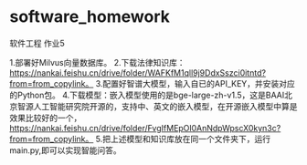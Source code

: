 # software_homework
软件工程 作业5

1.部署好Milvus向量数据库。
2.下载法律知识库：https://nankai.feishu.cn/drive/folder/WAFKfM1qll9j9DdxSszci0itntd?from=from_copylink。
3.配置好智谱大模型，输入自已的API_KEY，并安装对应的Python包。
4.下载模型：嵌入模型使用的是bge-large-zh-v1.5，这是BAAI北京智源人工智能研究院开源的，支持中、英文的嵌入模型，在开源嵌入模型中算是效果比较好的一个，
https://nankai.feishu.cn/drive/folder/FvgIfMEpOl0AnNdpWpscX0kyn3c?from=from_copylink。
5.把上述模型和知识库放在同一个文件夹下，运行main.py,即可以实现智能问答。


